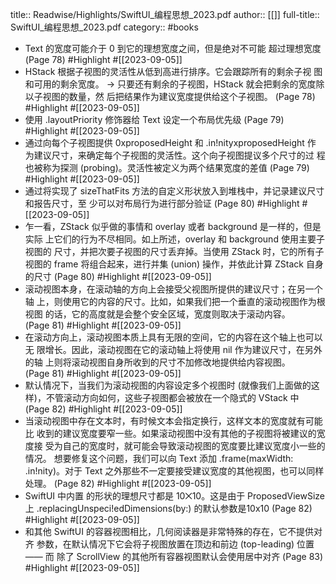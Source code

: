 title:: Readwise/Highlights/SwiftUI_编程思想_2023.pdf
author:: [[]]
full-title:: SwiftUI_编程思想_2023.pdf
category:: #books

- Text 的宽度可能介于 0 到它的理想宽度之间，但是绝对不可能 超过理想宽度 (Page 78) #Highlight #[[2023-09-05]]
- HStack 根据⼦视图的灵活性从低到⾼进⾏排序。它会跟踪所有的剩余⼦视 图和可⽤的剩余宽度。 → 只要还有剩余的⼦视图，HStack 就会把剩余的宽度除以⼦视图的数量，然 后把结果作为建议宽度提供给这个⼦视图。 (Page 78) #Highlight #[[2023-09-05]]
- 使⽤ .layoutPriority 修饰器给 Text 设定⼀个布局优先级 (Page 79) #Highlight #[[2023-09-05]]
- 通过向每个⼦视图提供 0xproposedHeight 和 .in!nityxproposedHeight 作 为建议尺⼨，来确定每个⼦视图的灵活性。这个向⼦视图提议多个尺⼨的过 程也被称为探测 (probing)。灵活性被定义为两个结果宽度的差值 (Page 79) #Highlight #[[2023-09-05]]
- 通过将实现了 sizeThatFits ⽅法的⾃定义形状放⼊到堆栈中，并记录建议尺⼨和报告尺⼨，⾄ 少可以对布局⾏为进⾏部分验证 (Page 80) #Highlight #[[2023-09-05]]
- 乍⼀看，ZStack 似乎做的事情和 overlay 或者 background 是⼀样的，但是实际 上它们的⾏为不尽相同。如上所述，overlay 和 background 使⽤主要⼦视图的 尺⼨，并把次要⼦视图的尺⼨丢弃掉。当使⽤ ZStack 时，它的所有⼦视图的 frame 将组合起来，进⾏并集 (union) 操作，并依此计算 ZStack ⾃身的尺⼨ (Page 80) #Highlight #[[2023-09-05]]
- 滚动视图本身，在滚动轴的⽅向上会接受⽗视图所提供的建议尺⼨；在另⼀个轴 上，则使⽤它的内容的尺⼨。⽐如，如果我们把⼀个垂直的滚动视图作为根视图 的话，它的⾼度就是会整个安全区域，宽度则取决于滚动内容。 (Page 81) #Highlight #[[2023-09-05]]
- 在滚动⽅向上，滚动视图本质上具有⽆限的空间，它的内容在这个轴上也可以⽆ 限增⻓。因此，滚动视图在它的滚动轴上将使⽤ nil 作为建议尺⼨，在另外的轴 上则将滚动视图⾃身所收到的尺⼨不加修改地提供给内容视图。 (Page 81) #Highlight #[[2023-09-05]]
- 默认情况下，当我们为滚动视图的内容设定多个视图时 (就像我们上⾯做的这 样)，不管滚动⽅向如何，这些⼦视图都会被放在⼀个隐式的 VStack 中 (Page 82) #Highlight #[[2023-09-05]]
- 当滚动视图中存在⽂本时，有时候⽂本会指定换⾏，这样⽂本的宽度就有可能⽐ 收到的建议宽度要窄⼀些。如果滚动视图中没有其他的⼦视图将被建议的宽度接 受为⾃⼰的宽度时，就可能会导致滚动视图的宽度要⽐建议宽度⼩⼀些的情况。 想要修复这个问题，我们可以向 Text 添加 .frame(maxWidth: .in!nity)。对于 Text 之外那些不⼀定要接受建议宽度的其他视图，也可以同样处理。 (Page 82) #Highlight #[[2023-09-05]]
- SwiftUI 中内置 的形状的理想尺⼨都是 10⨉10。这是由于 ProposedViewSize 上 .replacingUnspeci!edDimensions(by:) 的默认参数是10x10 (Page 82) #Highlight #[[2023-09-05]]
- 和其他 SwiftUI 的容器视图相⽐，⼏何阅读器是⾮常特殊的存在，它不提供对⻬ 参数，在默认情况下它会将⼦视图放置在顶边和前边 (top-leading) 位置 —— ⽽ 除了 ScrollView 的其他所有容器视图默认会使⽤居中对⻬ (Page 83) #Highlight #[[2023-09-05]]
